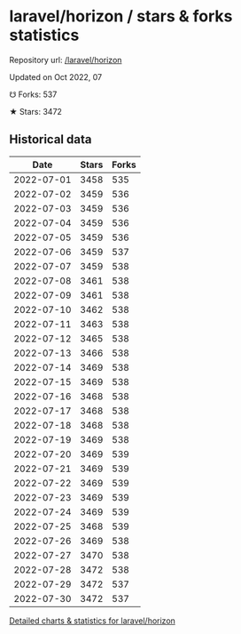 # laravel/horizon / stars & forks statistics

Repository url: [/laravel/horizon](https://github.com/laravel/horizon)

Updated on Oct 2022, 07

☋ Forks: 537

★ Stars: 3472

## Historical data
| Date | Stars | Forks |
|------|-------|-------|
| 2022-07-01 | 3458 | 535 | 
| 2022-07-02 | 3459 | 536 | 
| 2022-07-03 | 3459 | 536 | 
| 2022-07-04 | 3459 | 536 | 
| 2022-07-05 | 3459 | 536 | 
| 2022-07-06 | 3459 | 537 | 
| 2022-07-07 | 3459 | 538 | 
| 2022-07-08 | 3461 | 538 | 
| 2022-07-09 | 3461 | 538 | 
| 2022-07-10 | 3462 | 538 | 
| 2022-07-11 | 3463 | 538 | 
| 2022-07-12 | 3465 | 538 | 
| 2022-07-13 | 3466 | 538 | 
| 2022-07-14 | 3469 | 538 | 
| 2022-07-15 | 3469 | 538 | 
| 2022-07-16 | 3468 | 538 | 
| 2022-07-17 | 3468 | 538 | 
| 2022-07-18 | 3468 | 538 | 
| 2022-07-19 | 3469 | 538 | 
| 2022-07-20 | 3469 | 539 | 
| 2022-07-21 | 3469 | 539 | 
| 2022-07-22 | 3469 | 539 | 
| 2022-07-23 | 3469 | 539 | 
| 2022-07-24 | 3469 | 539 | 
| 2022-07-25 | 3468 | 539 | 
| 2022-07-26 | 3469 | 538 | 
| 2022-07-27 | 3470 | 538 | 
| 2022-07-28 | 3472 | 538 | 
| 2022-07-29 | 3472 | 537 | 
| 2022-07-30 | 3472 | 537 | 


[Detailed charts & statistics for laravel/horizon](https://reviewgithub.com/rep/laravel/horizon)
